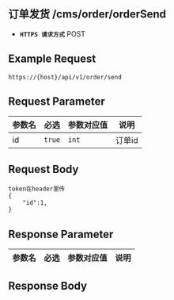 ## 订单发货 /cms/order/orderSend
- **`HTTPS 请求方式`** POST

## Example Request
```
https://{host}/api/v1/order/send
```

## Request Parameter

| 参数名        | 必选   | 参数对应值  | 说明                            |    
| ------------ | ------ | ---------- | --------------------------------|
| id           | `true` | `int`      | 订单id                          |


## Request Body

```
token在header里传
{
    "id":1,
}

```



## Response Parameter

| 参数名              | 必选   | 参数对应值 | 说明                                     |
| ------------------- | ------ | ---------- | ---------------------------------      |


## Response Body

```

```

